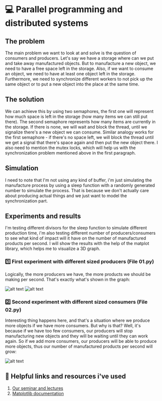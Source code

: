 # :computer: Parallel programming and distributed systems
## The problem
The main problem we want to look at and solve is the question of consumers and producers. Let's say we have a storage where can we put and take away manufactured objects. But to manufacture a new object, we need to have a free space left in the storage. Also, if we want to consume an object, we need to have at least one object left in the storage. Furthermore, we need to synchronize different workers to not pick up the same object or to put a new object into the place at the same time.
## The solution
We can achieve this by using two semaphores, the first one will represent how much space is left in the storage (how many items we can still put there). The second semaphore represents how many items are currently in the storage. If there is none, we will wait and block the thread, until we signalize there's a new object we can consume. Similar analogy works for the first semaphore - if there's no space left, we will block the thread until we get a signal that there's space again and then put the new object there. I also need to mention the mutex locks, which will help us with the synchronization problem mentioned above in the first paragraph.
## Simulation
I need to note that I'm not using any kind of buffer, i'm just simulating the manufacture process by using a sleep function with a randomly generated number to simulate the process. That is because we don't actually care about producing actual things and we just want to model the synchronization part.
## Experiments and results
I'm testing different divisors for the sleep function to simulate different production time, i'm also testing different number of producers/consumers to see what kind of impact will it have on the number of manufactured products per second. I will show the results with the help of the matplot library, which helps me to visualize a 3D graph.
### :one: First experiment with different sized producers (File 01.py)
Logically, the more producers we have, the more products we should be making per second. That's exactly what's shown in the graph:

![alt text](https://i.imgur.com/58TWXfW.png)
![alt text](https://i.imgur.com/l9WDD5q.png)

### :two: Second experiment with different sized consumers (File 02.py)
Interesting thing happens here, and that's a situation where we produce more objects if we have more consumers. But why is that? Well, it's because if we have too few consumers, our producers will stop manufacturing new objects and they will be waiting until they can work again. So if we add more consumers, our producers will be able to produce more objects, thus our number of manufactured products per second will grow:

![alt text](https://i.imgur.com/rRX11Bl.png)


## :scroll: Helpful links and resources i've used
1. [Our seminar and lectures](https://uim.fei.stuba.sk/predmet/i-ppds/)
2. [Matplotlib documentation](https://matplotlib.org/2.0.2/mpl_toolkits/mplot3d/tutorial.html)
